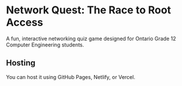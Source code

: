 # Network Quest: The Race to Root Access

A fun, interactive networking quiz game designed for Ontario Grade 12 Computer Engineering students.

## Hosting
You can host it using GitHub Pages, Netlify, or Vercel.
